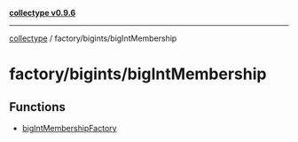 [**collectype v0.9.6**](../../../README.md)

***

[collectype](../../../modules.md) / factory/bigints/bigIntMembership

# factory/bigints/bigIntMembership

## Functions

- [bigIntMembershipFactory](functions/bigIntMembershipFactory.md)
